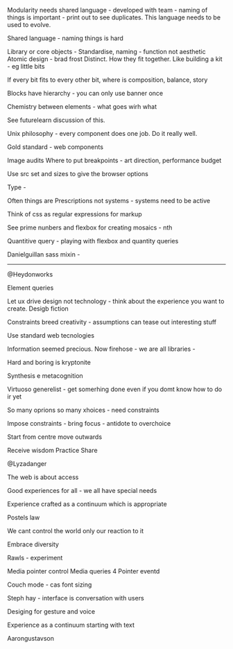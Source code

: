 

Modularity needs shared language - developed with team - naming of things is important - print out to see duplicates. This language needs to be used to evolve.

Shared language - naming things is hard

Library or core objects -
Standardise, naming - function not aesthetic
Atomic design - brad frost
Distinct. How they fit together. Like building a kit - eg little bits

If every bit fits to every other bit, where is composition, balance, story

Blocks have hierarchy - you can only use banner once

Chemistry between elements - what goes wirh what

See futurelearn discussion of this.

Unix philosophy - every component does one job. Do it really well.

Gold standard - web components

Image audits
Where to put breakpoints - art direction, performance budget

Use src set and sizes to give the browser options

Type -

Often things are Prescriptions not systems - systems need to be active

Think of css as regular expressions for markup

See prime nunbers and flexbox for creating mosaics - nth

Quantitive query - playing with flexbox and quantity queries

Danielguillan sass mixin -

-----------
@Heydonworks

Element queries

Let ux drive design not technology - think about the experience you want to create. Desigb fiction


Constraints breed creativity - assumptions can tease out interesting stuff

Use standard web tecnologies

Information seemed precious. Now firehose - we are all libraries -

Hard and boring is kryptonite


Synthesis e metacognition

Virtuoso generelist - get somerhing done even if you domt know how to do ir yet

So many oprions so many xhoices - need constraints

Impose constraints - bring focus - antidote to overchoice

Start from centre move outwards

Receive wisdom
Practice
Share

@Lyzadanger

The web is about access

Good experiences for all - we all have special needs

Experience crafted as a continuum which is appropriate

Postels law

We cant control the world only our reaction to it

Embrace diversity

Rawls - experiment

Media pointer control
Media queries 4
Pointer eventd

Couch mode - cas font sizing

Steph hay - interface is conversation with users

Desiging for gesture and voice

Experience as a continuum starting with text


Aarongustavson


